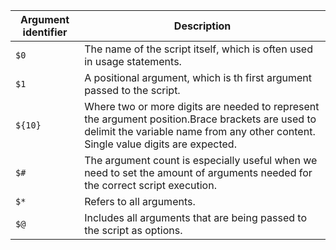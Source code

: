 | Argument identifier |                               Description                               |
| ------------------- | ----------------------------------------------------------------------- |
|         `$0`        | The name of the script itself, which is often used in usage statements. |
|         `$1`        | A positional argument, which is th first argument passed to the script. |
|       `${10}`       | Where two or more digits are needed to represent the argument position.Brace brackets are used to delimit the variable name from any other content. Single value digits are expected. |
|         `$#`        | The argument count is especially useful when we need to set the amount of arguments needed for the correct script execution. |
|         `$*`        | Refers to all arguments. |
|         `$@`        | Includes all arguments that are being passed to the script as options. |
